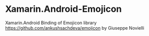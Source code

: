 # Xamarin.Android-Emojicon
Xamarin.Android Binding of Emojicon library https://github.com/ankushsachdeva/emojicon by Giuseppe Novielli

